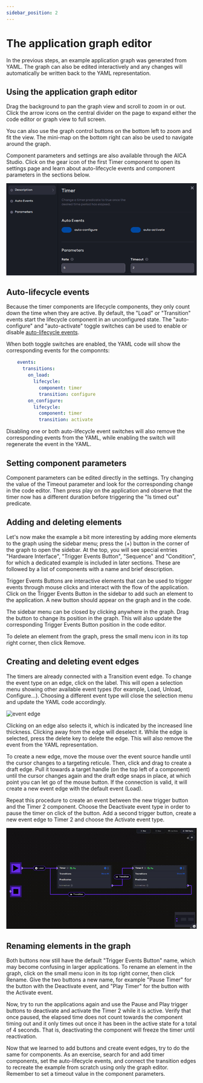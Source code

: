 ```yaml
---
sidebar_position: 2
---
```


# The application graph editor

In the previous steps, an example application graph was generated from YAML. The graph can also be edited interactively
and any changes will automatically be written back to the YAML representation.

## Using the application graph editor

Drag the background to pan the graph view and scroll to zoom in or out. Click the arrow icons on the central divider
on the page to expand either the code editor or graph view to full screen.

You can also use the graph control buttons on the bottom left to zoom and fit the view. The mini-map on the bottom right
can also be used to navigate around the graph.

Component parameters and settings are also available through the AICA Studio. Click on the gear icon of the first Timer
component to open its settings page and learn about auto-lifecycle events and component parameters in the sections
below.

![timer settings](./assets/timer-settings.png)

## Auto-lifecycle events

Because the timer components are lifecycle components, they only count down the time when they are active. By default,
the "Load" or "Transition" events start the lifecycle component in an unconfigured state. The "auto-configure" and
"auto-activate" toggle switches can be used to enable or disable
[auto-lifecycle events](../../concepts/05-building-blocks/03-components.md#auto-lifecycle-events).

When both toggle switches are enabled, the YAML code will show the corresponding events for the componnts:

```yaml
    events:
      transitions:
        on_load:
          lifecycle:
            component: timer
            transition: configure
        on_configure:
          lifecycle:
            component: timer
            transition: activate
```

Disabling one or both auto-lifecycle event switches will also remove the corresponding events from the YAML, while
enabling the switch will regenerate the event in the YAML.

## Setting component parameters

Component parameters can be edited directly in the settings. Try changing the value of the Timeout parameter and look
for the corresponding change in the code editor. Then press play on the application and observe that the timer now has a
different duration before triggering the "Is timed out" predicate.

## Adding and deleting elements

Let's now make the example a bit more interesting by adding more elements to the graph using the sidebar menu; press the
(+) button in the corner of the graph to open the sidebar. At the top, you will see special entries
"Hardware Interface", "Trigger Events Button", "Sequence" and "Condition", for which a dedicated example is included
in later sections. These are followed by a list of components with a name and brief description.

Trigger Events Buttons are interactive elements that can be used to trigger events through mouse clicks and interact
with the flow of the application. Click on the Trigger Events Button in the sidebar to add such an element to the
application. A new button should appear on the graph and in the code.

The sidebar menu can be closed by clicking anywhere in the graph. Drag the button to change its position in the graph.
This will also update the corresponding Trigger Events Button position in the code editor.

To delete an element from the graph, press the small menu icon in its top right corner, then click Remove.

## Creating and deleting event edges

The timers are already connected with a Transition event edge. To change the event type on an edge, click on the label.
This will open a selection menu showing other available event types (for example, Load, Unload, Configure...). Choosing
a different event type will close the selection menu and update the YAML code accordingly.

![event edge](./assets/event-edge.png)

Clicking on an edge also selects it, which is indicated by the increased line thickness. Clicking away from the edge
will deselect it. While the edge is selected, press the delete key to delete the edge. This will also remove the
event from the YAML representation.

To create a new edge, move the mouse over the event source handle until the cursor changes to a targeting reticule.
Then, click and drag to create a draft edge. Pull it towards a target handle (on the top left of a component) until the
cursor changes again and the draft edge snaps in place, at which point you can let go of the mouse button. If the
connection is valid, it will create a new event edge with the default event (Load).

Repeat this procedure to create an event between the new trigger button and the Timer 2 component. Choose the Deactivate
event type in order to pause the timer on click of the button. Add a second trigger button, create a new event edge to
Timer 2 and choose the Activate event type.

![trigger buttons](./assets/trigger-buttons.gif)

## Renaming elements in the graph

Both buttons now still have the default "Trigger Events Button" name, which may become confusing in larger applications.
To rename an element in the graph, click on the small menu icon in its top right corner, then click Rename. Give the two
buttons a new name, for example "Pause Timer" for the button with the Deactivate event, and "Play Timer" for the button
with the Activate event.

Now, try to run the applications again and use the Pause and Play trigger buttons to deactivate and activate the
Timer 2 while it is active. Verify that once paused, the elapsed time does not count towards the component timing out
and it only times out once it has been in the active state for a total of 4 seconds. That is, deactivating the component
will freeze the timer until reactivation.

Now that we learned to add buttons and create event edges, try to do the same for components. As an exercise, search for
and add timer components, set the auto-lifecycle events, and connect the transition edges to recreate the example from
scratch using only the graph editor. Remember to set a timeout value in the component parameters.
